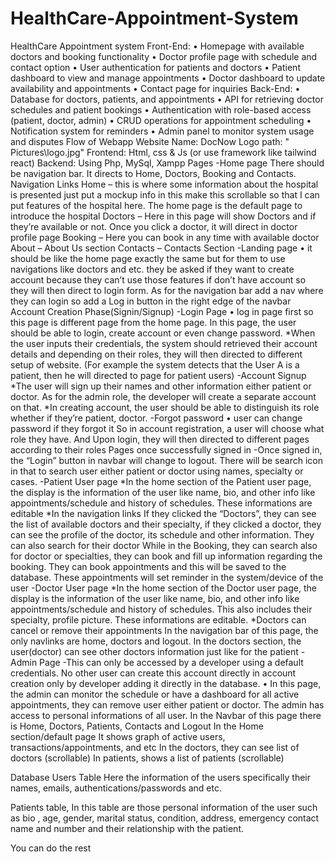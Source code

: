 # HealthCare-Appointment-System


HealthCare Appointment system
Front-End:
• Homepage with available doctors and booking functionality
• Doctor profile page with schedule and contact option
• User authentication for patients and doctors
• Patient dashboard to view and manage appointments
• Doctor dashboard to update availability and appointments
• Contact page for inquiries
Back-End:
• Database for doctors, patients, and appointments
• API for retrieving doctor schedules and patient bookings
• Authentication with role-based access (patient, doctor, admin)
• CRUD operations for appointment scheduling
• Notification system for reminders
• Admin panel to monitor system usage and disputes
Flow of Webapp
Website Name: DocNow
Logo path: " Pictures\logo.jpg"
Frontend: Html, css & Js (or use framework like tailwind react)
Backend: Using Php, MySql, Xampp
Pages
-Home page
There should be navigation bar. It directs to Home, Doctors, Booking and Contacts. 
Navigation Links
Home – this is where some information about the hospital is presented just put a mockup info in this make this scrollable so that I can put features of the hospital here. The home page is the default page to introduce the hospital
Doctors – Here in this page will show Doctors and if they’re available or not. Once you click a doctor, it will direct in doctor profile page
Booking – Here you can book in any time with available doctor
About – About Us section
Contacts – Contacts Section
-Landing page
•	it should be like the home page exactly the same but for them to use navigations like doctors and etc. they be asked if they want to create account because they can’t use those features if don’t have account so they will then direct to login form. As for the navigation bar add a nav where they can login so add a Log in button in the right edge of the navbar
Account Creation Phase(Signin/Signup)
-Login Page
•	log in page first so this page is different page from the home page. In this page, the user should be able to login, create account or even change password.
*When the user inputs their credentials, the system should retrieved their account details and depending on their roles, they will then directed to different setup of website.
(For example the system detects that the User A is a patient, then he will directed to page for patient users)
-Account Signup
*The user will sign up their names and other information either patient or doctor. As for the admin role, the developer will create a separate account on that.
*In creating account, the user should be able to distinguish its role whether if they’re patient, doctor.
-Forgot password
•	user can change password if they forgot it
So in account registration, a user will choose what role they have. And Upon login, they will then directed to different pages according to their roles
Pages once successfully signed in
-Once signed in, the “Login” button in navbar will change to logout. There will be search icon in that to search user either patient or doctor using names, specialty or cases.
-Patient User page
*In the home section of the Patient user page, the display is the information of the user like name, bio, and other info like appointments/schedule and history of schedules. These informations are editable
*In the navigation links
If they clicked the “Doctors”, they can see the list of available doctors and their specialty, if they clicked a doctor, they can see the profile of the doctor, its schedule and other information. They can also search for their doctor
While in the Booking, they can search also for doctor or specialties, they can book and fill up information regarding the booking. They can book appointments and this will be saved to the database. These appointments will set reminder in the system/device of the user
-Doctor User page
*In the home section of the Doctor user page, the display is the information of the user like name, bio, and other info like appointments/schedule and history of schedules.
This also includes their specialty, profile picture. These informations are editable.
*Doctors can cancel or remove their appointments
In the navigation bar of this page, the only navlinks are home, doctors and logout.
In the doctors section, the user(doctor) can see other doctors information just like for the patient
-Admin Page
-This can only be accessed by a developer using a default credentials.
No other user can create this account directly in account creation only by developer adding it directly in the database.
•	In this page, the admin can monitor the schedule or have a dashboard for all active appointments, they can remove user either patient or doctor. The admin has access to personal informations of all user.
In the Navbar of this page there is Home, Doctors, Patients, Contacts and Logout
In the Home section/default page
It shows graph of active users, transactions/appointments, and etc
In the doctors, they can see list of doctors (scrollable)
In patients, shows a list of patients (scrollable)


Database
Users Table
Here the information of the users specifically their names, emails,  authentications/passwords and etc.

Patients table, 
In this table are those personal information of the user such as bio , age, gender, marital status, condition, address, emergency contact name and number  and their relationship with the patient.


You can do the rest

